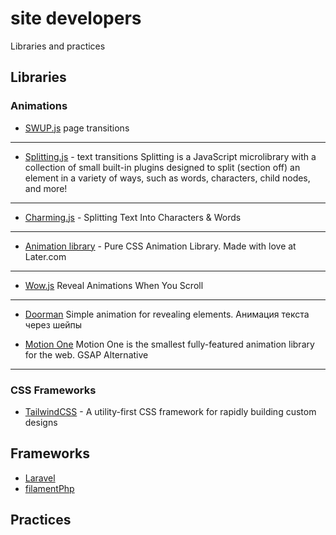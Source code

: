 # site developers
Libraries and practices 

## Libraries

### Animations
* [SWUP.js](https://swup.js.org/getting-started)
page transitions
---
*  [Splitting.js](https://splitting.js.org/) - text transitions
Splitting is a JavaScript microlibrary with a collection of small built-in plugins designed to split (section off) an element in a variety of ways, such as words, characters, child nodes, and more!
---
* [Charming.js](https://waelyasmina.com/charming-js-splitting-text-into-characters-words/) - Splitting Text Into Characters & Words
---
* [Animation library](http://animation.kaustubhmenon.com/) - Pure CSS Animation Library. Made with love at Later.com

---
*  [Wow.js](https://wowjs.uk)
Reveal Animations When You Scroll
---
* [Doorman](http://git.blivesta.com/doorman/)
Simple animation for revealing elements. Анимация текста через шейпы


* [Motion One](https://motion.dev/)
Motion One is the smallest fully-featured animation library for the web. GSAP Alternative

---

### CSS Frameworks
*  [TailwindCSS](https://tailwindcss.com) - A utility-first CSS framework for rapidly building custom designs

## Frameworks

*  [Laravel](https://laravel.com)
*  [filamentPhp](https://filamentphp.com)

## Practices 

